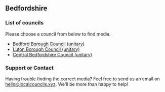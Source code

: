 ## Bedfordshire

### List of councils

Please choose a council from below to find media.

* [Bedford Borough Council (unitary)](https://github.com/SwipeSpark/General-Downloads/tree/main/Local%20Councils%20in%20England/Bedfordshire/Bedford%20Borough%20Council)
* [Luton Borough Council (unitary)](https://github.com/SwipeSpark/General-Downloads/tree/main/Local%20Councils%20in%20England/Bedfordshire/Luton%20Borough%20Council)
* [Central Bedfordshire Council (unitary)](https://github.com/SwipeSpark/General-Downloads/tree/main/Local%20Councils%20in%20England/Bedfordshire/Central%20Bedfordshire%20Council)

### Support or Contact

Having trouble finding the correct media? Feel free to send us an email on hello@localcouncils.xyz. We'll be more than happy to help!
